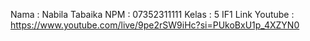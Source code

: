 Nama : Nabila Tabaika
NPM : 07352311111
Kelas : 5 IF1
Link Youtube : https://www.youtube.com/live/9pe2rSW9iHc?si=PUkoBxU1p_4XZYN0
